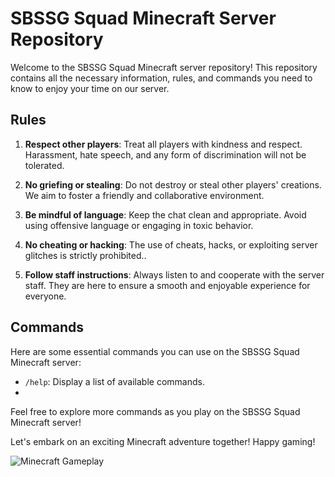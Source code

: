 # SBSSG Squad Minecraft Server Repository

Welcome to the SBSSG Squad Minecraft server repository! This repository contains all the necessary information, rules, and commands you need to know to enjoy your time on our server.

## Rules

1. **Respect other players**: Treat all players with kindness and respect. Harassment, hate speech, and any form of discrimination will not be tolerated.

2. **No griefing or stealing**: Do not destroy or steal other players' creations. We aim to foster a friendly and collaborative environment.

3. **Be mindful of language**: Keep the chat clean and appropriate. Avoid using offensive language or engaging in toxic behavior.

4. **No cheating or hacking**: The use of cheats, hacks, or exploiting server glitches is strictly prohibited..

5. **Follow staff instructions**: Always listen to and cooperate with the server staff. They are here to ensure a smooth and enjoyable experience for everyone.

## Commands

Here are some essential commands you can use on the SBSSG Squad Minecraft server:

- `/help`: Display a list of available commands.
-

Feel free to explore more commands as you play on the SBSSG Squad Minecraft server!

Let's embark on an exciting Minecraft adventure together! Happy gaming!

![Minecraft Gameplay](https://store-images.s-microsoft.com/image/apps.2678.14492077886571533.a48e9a4a-99a7-44a9-9d97-9e8e72220a7c.6b98c506-61b7-4126-80b6-449f2ff0fb96?q=90&w=480&h=270)
